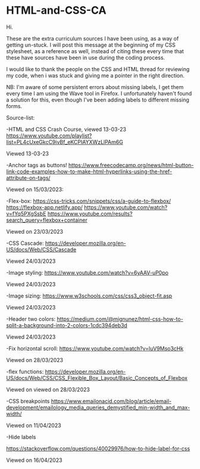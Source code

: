 # HTML-and-CSS-CA

Hi.

These are the extra curriculum sources I have been using, as a way of getting un-stuck. I will post this message at the beginning of my CSS stylesheet, as a reference as well,
instead of citing these every time that these have sources have been in use during the coding process.

I would like to thank the people on the CSS and HTML thread for reviewing my code, when i was stuck and giving me a pointer in the right direction.

NB: I'm aware of some persistent errors about missing labels, I get them every time I am using the Wave tool in Firefox. I unfortunately haven't found a solution for this, even though I've been adding labels to different missing forms.

Source-list:

-HTML and CSS Crash Course, viewed 13-03-23
https://www.youtube.com/playlist?list=PL4cUxeGkcC9ivBf_eKCPIAYXWzLlPAm6G

Viewed 13-03-23

-Anchor tags as buttons!
https://www.freecodecamp.org/news/html-button-link-code-examples-how-to-make-html-hyperlinks-using-the-href-attribute-on-tags/

Viewed on 15/03/2023:

-Flex-box:
https://css-tricks.com/snippets/css/a-guide-to-flexbox/
https://flexbox-app.netlify.app/
https://www.youtube.com/watch?v=fYq5PXgSsbE
https://www.youtube.com/results?search_query=flexbox+container

Viewed on 23/03/2023

-CSS Cascade:
https://developer.mozilla.org/en-US/docs/Web/CSS/Cascade

Viewed 24/03/2023

-Image styling:
https://www.youtube.com/watch?v=6yAAV-uP0po

Viewed 24/03/2023

-Image sizing:
https://www.w3schools.com/css/css3_object-fit.asp

Viewed 24/03/2023

-Header two colors:
https://medium.com/@mignunez/html-css-how-to-split-a-background-into-2-colors-1cdc394deb3d

Viewed 24/03/2023

-Fix horizontal scroll:
https://www.youtube.com/watch?v=luV9Mso3cHk

Viewed on 28/03/2023

-flex functions:
https://developer.mozilla.org/en-US/docs/Web/CSS/CSS_Flexible_Box_Layout/Basic_Concepts_of_Flexbox

Viewed on viewed on 28/03/2023

-CSS breakpoints
https://www.emailonacid.com/blog/article/email-development/emailology_media_queries_demystified_min-width_and_max-width/

Viewed on 11/04/2023

-Hide labels

https://stackoverflow.com/questions/40029976/how-to-hide-label-for-css

Viewed on 16/04/2023
